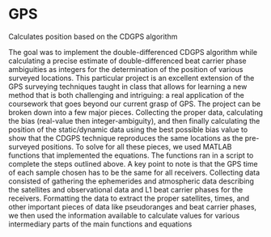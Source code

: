 GPS
===

Calculates position based on the CDGPS algorithm

The goal was to implement the double-differenced CDGPS algorithm while calculating a precise estimate of double-differenced beat carrier phase ambiguities as integers for the determination of the position of various surveyed locations. This particular project is an excellent extension of the GPS surveying techniques taught in class that allows for learning a new method that is both challenging and intriguing: a real application of the coursework that goes beyond our current grasp of GPS. The project can be broken down into a few major pieces. Collecting the proper data, calculating the bias (real-value then integer-ambiguity), and then finally calculating the position of the static/dynamic data using the best possible bias value to show that the CDGPS technique reproduces the same locations as the pre-surveyed positions. To solve for all these pieces, we used MATLAB functions that implemented the equations. The functions ran in a script to complete the steps outlined above. A key point to note is that the GPS time of each sample chosen has to be the same for all receivers. Collecting data consisted of gathering the ephemerides and atmospheric data describing the satellites and observational data and L1 beat carrier phases for the receivers. Formatting the data to extract the proper satellites, times, and other important pieces of data like pseudoranges and beat carrier phases, we then used the information available to calculate values for various intermediary parts of the main functions and equations
